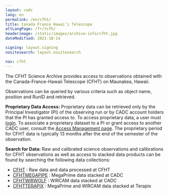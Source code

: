 ```yaml
---
layout: cadc
lang: en
permalink: /en/cfht/
title: Canada France Hawai'i Telescope
altLangPage: /fr/tcfh/
headerimage: /static/images/archive-info/cfht.jpg
dateModified: 2021-10-14

signing: layout.signing
nositesearch: layout.nositesearch

nav: cfht
---
```


<p>
The CFHT Science Archive provides access to observations obtained with
the Canada-France-Hawaii Telescope (CFHT) on Maunakea, Hawaii.
</p>

<p>
Observations can be queried by various criteria such as object name,
position and RunID and retrieved.
</p>

<p>
<strong>Proprietary Data Access:</strong> Proprietary data can be retrieved only by the Principal Investigator (PI) of the observing run or by CADC account holders that the PI has granted access to. To access proprietary data, a user must  <a href="/en/login.html" class="ui-link">login</a>. To associate a proprietary dataset to a PI or grant access to another CADC user, consult the <a href="access.html" class="ui-link">Access Management page</a>. The proprietary period for CFHT data is
typically 13 months after the end of the semester of the observation.
</p>


<p>
<strong>Search for Data:</strong> Raw and calibrated science
observations and calibrations for CFHT observations as well as access
to stacked data products can be found by searching the following data 
collections:
</p>

<ul>
    <li><a href="/en/search/?collection=CFHT&amp;noexec=true" class="ui-link">CFHT</a> : Raw data and data processed at CFHT</li>
    <li><a href="/en/search/?collection=CFHTMEGAPIPE&amp;noexec=true" class="ui-link">CFHTMEGAPIPE</a> : MegaPrime data stacked at CADC</li>
    <li><a href="/en/search/?collection=CFHTWIRWOLF&amp;noexec=true" class="ui-link">CFHTWIRWOLF</a> : WIRCAM data stacked at CADC</li>
    <li><a href="/en/search/?collection=CFHTTERAPIX&amp;noexec=true" class="ui-link">CFHTTERAPIX</a> : MegaPrime and WIRCAM data stacked at Terapix</li>
</ul>
<p>

</p>
